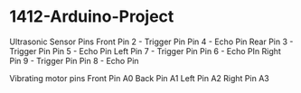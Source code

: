 # 1412-Arduino-Project

Ultrasonic Sensor Pins
  Front
    Pin 2 - Trigger Pin
    Pin 4 - Echo Pin
  Rear
    Pin 3 - Trigger Pin
    Pin 5 - Echo Pin
  Left
    Pin 7 - Trigger Pin
    Pin 6 - Echo PIn
  Right
    Pin 9 - Trigger Pin
    Pin 8 - Echo Pin
    
  Vibrating motor pins
    Front
      Pin A0
    Back
      Pin A1
    Left
      Pin A2
    Right
      Pin A3
 
